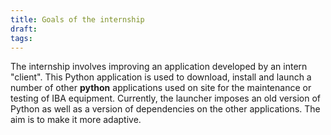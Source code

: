 ```yaml
---
title: Goals of the internship
draft: 
tags:
---
```

The internship involves improving an application developed by an intern "client". This Python application is used to download, install and launch a number of other **python** applications used on site for the maintenance or testing of IBA equipment. Currently, the launcher imposes an old version of Python as well as a version of dependencies on the other applications. The aim is to make it more adaptive.
